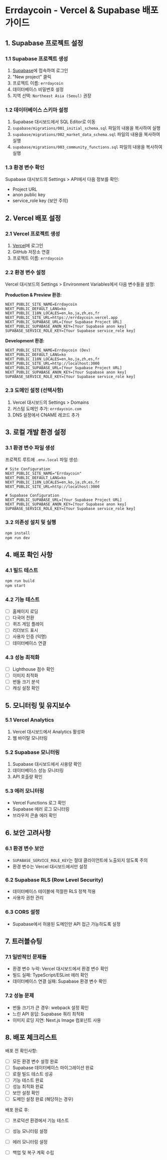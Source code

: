 # Errdaycoin - Vercel & Supabase 배포 가이드

## 1. Supabase 프로젝트 설정

### 1.1 Supabase 프로젝트 생성
1. [Supabase](https://supabase.com)에 접속하여 로그인
2. "New project" 클릭
3. 프로젝트 이름: `errdaycoin`
4. 데이터베이스 비밀번호 설정
5. 지역 선택: `Northeast Asia (Seoul)` 권장

### 1.2 데이터베이스 스키마 설정
1. Supabase 대시보드에서 SQL Editor로 이동
2. `supabase/migrations/001_initial_schema.sql` 파일의 내용을 복사하여 실행
3. `supabase/migrations/002_market_data_schema.sql` 파일의 내용을 복사하여 실행
4. `supabase/migrations/003_community_functions.sql` 파일의 내용을 복사하여 실행

### 1.3 환경 변수 확인
Supabase 대시보드의 Settings > API에서 다음 정보를 확인:
- Project URL
- anon public key
- service_role key (보안 주의)

## 2. Vercel 배포 설정

### 2.1 Vercel 프로젝트 생성
1. [Vercel](https://vercel.com)에 로그인
2. GitHub 저장소 연결
3. 프로젝트 이름: `errdaycoin`

### 2.2 환경 변수 설정
Vercel 대시보드의 Settings > Environment Variables에서 다음 변수들을 설정:

**Production & Preview 환경:**
```
NEXT_PUBLIC_SITE_NAME=Errdaycoin
NEXT_PUBLIC_DEFAULT_LANG=ko
NEXT_PUBLIC_I18N_LOCALES=en,ko,ja,zh,es,fr
NEXT_PUBLIC_SITE_URL=https://errdaycoin.vercel.app
NEXT_PUBLIC_SUPABASE_URL=[Your Supabase Project URL]
NEXT_PUBLIC_SUPABASE_ANON_KEY=[Your Supabase anon key]
SUPABASE_SERVICE_ROLE_KEY=[Your Supabase service_role key]
```

**Development 환경:**
```
NEXT_PUBLIC_SITE_NAME=Errdaycoin (Dev)
NEXT_PUBLIC_DEFAULT_LANG=ko
NEXT_PUBLIC_I18N_LOCALES=en,ko,ja,zh,es,fr
NEXT_PUBLIC_SITE_URL=http://localhost:3000
NEXT_PUBLIC_SUPABASE_URL=[Your Supabase Project URL]
NEXT_PUBLIC_SUPABASE_ANON_KEY=[Your Supabase anon key]
SUPABASE_SERVICE_ROLE_KEY=[Your Supabase service_role key]
```

### 2.3 도메인 설정 (선택사항)
1. Vercel 대시보드의 Settings > Domains
2. 커스텀 도메인 추가: `errdaycoin.com`
3. DNS 설정에서 CNAME 레코드 추가

## 3. 로컬 개발 환경 설정

### 3.1 환경 변수 파일 생성
프로젝트 루트에 `.env.local` 파일 생성:

```env
# Site Configuration
NEXT_PUBLIC_SITE_NAME="Errdaycoin"
NEXT_PUBLIC_DEFAULT_LANG=ko
NEXT_PUBLIC_I18N_LOCALES=en,ko,ja,zh,es,fr
NEXT_PUBLIC_SITE_URL=http://localhost:3000

# Supabase Configuration
NEXT_PUBLIC_SUPABASE_URL=[Your Supabase Project URL]
NEXT_PUBLIC_SUPABASE_ANON_KEY=[Your Supabase anon key]
SUPABASE_SERVICE_ROLE_KEY=[Your Supabase service_role key]
```

### 3.2 의존성 설치 및 실행
```bash
npm install
npm run dev
```

## 4. 배포 확인 사항

### 4.1 빌드 테스트
```bash
npm run build
npm start
```

### 4.2 기능 테스트
- [ ] 홈페이지 로딩
- [ ] 다국어 전환
- [ ] 퀴즈 게임 플레이
- [ ] 리더보드 표시
- [ ] 사용자 인증 (익명)
- [ ] 데이터베이스 연결

### 4.3 성능 최적화
- [ ] Lighthouse 점수 확인
- [ ] 이미지 최적화
- [ ] 번들 크기 분석
- [ ] 캐싱 설정 확인

## 5. 모니터링 및 유지보수

### 5.1 Vercel Analytics
1. Vercel 대시보드에서 Analytics 활성화
2. 웹 바이탈 모니터링

### 5.2 Supabase 모니터링
1. Supabase 대시보드에서 사용량 확인
2. 데이터베이스 성능 모니터링
3. API 호출량 확인

### 5.3 에러 모니터링
- Vercel Functions 로그 확인
- Supabase 에러 로그 모니터링
- 브라우저 콘솔 에러 확인

## 6. 보안 고려사항

### 6.1 환경 변수 보안
- `SUPABASE_SERVICE_ROLE_KEY`는 절대 클라이언트에 노출되지 않도록 주의
- 환경 변수는 Vercel 대시보드에서만 설정

### 6.2 Supabase RLS (Row Level Security)
- 데이터베이스 테이블에 적절한 RLS 정책 적용
- 사용자 권한 관리

### 6.3 CORS 설정
- Supabase에서 허용된 도메인만 API 접근 가능하도록 설정

## 7. 트러블슈팅

### 7.1 일반적인 문제들
- 환경 변수 누락: Vercel 대시보드에서 환경 변수 확인
- 빌드 실패: TypeScript/ESLint 에러 확인
- 데이터베이스 연결 실패: Supabase 환경 변수 확인

### 7.2 성능 문제
- 번들 크기가 큰 경우: webpack 설정 확인
- 느린 API 응답: Supabase 쿼리 최적화
- 이미지 로딩 지연: Next.js Image 컴포넌트 사용

## 8. 배포 체크리스트

배포 전 확인사항:
- [ ] 모든 환경 변수 설정 완료
- [ ] Supabase 데이터베이스 마이그레이션 완료
- [ ] 로컬 빌드 테스트 성공
- [ ] 기능 테스트 완료
- [ ] 성능 최적화 완료
- [ ] 보안 설정 확인
- [ ] 도메인 설정 완료 (해당하는 경우)

배포 완료 후:
- [ ] 프로덕션 환경에서 기능 테스트
- [ ] 성능 모니터링 설정
- [ ] 에러 모니터링 설정
- [ ] 백업 및 복구 계획 수립

